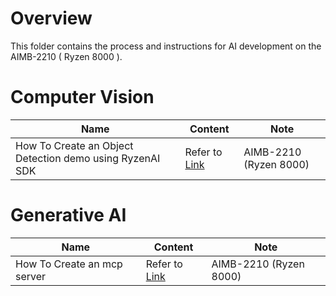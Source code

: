 # Overview
This folder contains the process and instructions for AI development on the  AIMB-2210 ( Ryzen 8000 ).

# Computer Vision

| Name | Content | Note |
| -------- | -------- | -------- |
| How To Create an Object Detection demo using RyzenAI SDK | Refer to [Link](object_detection_demo-using-amd_ryzenaisdk.md) |   AIMB-2210 (Ryzen 8000) |


# Generative AI

| Name | Content | Note |
| -------- | -------- | -------- |
| How To Create an mcp server | Refer to [Link](create_mcp_server.md) |   AIMB-2210 (Ryzen 8000) |

